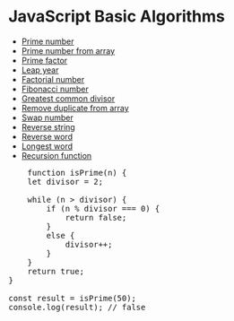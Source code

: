 # JavaScript Basic Algorithms

- <a href="http://">Prime number</a>
- <a href="http://">Prime number from array</a>
- <a href="http://">Prime factor</a>
- <a href="http://">Leap year</a>
- <a href="http://">Factorial number</a>
- <a href="http://">Fibonacci number</a>
- <a href="http://">Greatest common divisor</a>
- <a href="http://">Remove duplicate from array</a>
- <a href="http://">Swap number</a>
- <a href="http://">Reverse string</a>
- <a href="http://">Reverse word</a>
- <a href="http://">Longest word</a>
- <a href="http://">Recursion function</a>

<pre>
    function isPrime(n) {
    let divisor = 2;

    while (n > divisor) {
        if (n % divisor === 0) {
            return false;
        }
        else {
            divisor++;
        }
    }
    return true;
}

const result = isPrime(50);
console.log(result); // false 
</pre>
